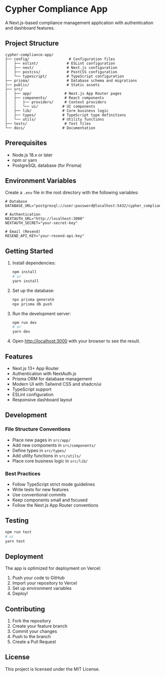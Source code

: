 # Cypher Compliance App

A Next.js-based compliance management application with authentication and dashboard features.

## Project Structure

```
cypher-compliance-app/
├── config/                  # Configuration files
│   ├── eslint/             # ESLint configuration
│   ├── next/               # Next.js configuration
│   ├── postcss/            # PostCSS configuration
│   └── typescript/         # TypeScript configuration
├── prisma/                 # Database schema and migrations
├── public/                 # Static assets
├── src/
│   ├── app/               # Next.js App Router pages
│   ├── components/        # React components
│   │   ├── providers/     # Context providers
│   │   └── ui/           # UI components
│   ├── lib/              # Core business logic
│   ├── types/            # TypeScript type definitions
│   └── utils/            # Utility functions
├── tests/                 # Test files
└── docs/                 # Documentation
```

## Prerequisites

- Node.js 18.x or later
- npm or yarn
- PostgreSQL database (for Prisma)

## Environment Variables

Create a `.env` file in the root directory with the following variables:

```env
# Database
DATABASE_URL="postgresql://user:password@localhost:5432/cypher_compliance"

# Authentication
NEXTAUTH_URL="http://localhost:3000"
NEXTAUTH_SECRET="your-secret-key"

# Email (Resend)
RESEND_API_KEY="your-resend-api-key"
```

## Getting Started

1. Install dependencies:
   ```bash
   npm install
   # or
   yarn install
   ```

2. Set up the database:
   ```bash
   npx prisma generate
   npx prisma db push
   ```

3. Run the development server:
   ```bash
   npm run dev
   # or
   yarn dev
   ```

4. Open [http://localhost:3000](http://localhost:3000) with your browser to see the result.

## Features

- Next.js 13+ App Router
- Authentication with NextAuth.js
- Prisma ORM for database management
- Modern UI with Tailwind CSS and shadcn/ui
- TypeScript support
- ESLint configuration
- Responsive dashboard layout

## Development

### File Structure Conventions

- Place new pages in `src/app/`
- Add new components in `src/components/`
- Define types in `src/types/`
- Add utility functions in `src/utils/`
- Place core business logic in `src/lib/`

### Best Practices

- Follow TypeScript strict mode guidelines
- Write tests for new features
- Use conventional commits
- Keep components small and focused
- Follow the Next.js App Router conventions

## Testing

```bash
npm run test
# or
yarn test
```

## Deployment

The app is optimized for deployment on Vercel:

1. Push your code to GitHub
2. Import your repository to Vercel
3. Set up environment variables
4. Deploy!

## Contributing

1. Fork the repository
2. Create your feature branch
3. Commit your changes
4. Push to the branch
5. Create a Pull Request

## License

This project is licensed under the MIT License.